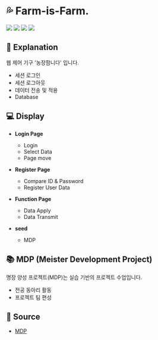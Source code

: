 # 💦 Farm-is-Farm. 
<a href="https://en.wikipedia.org/wiki/HTML5"><img src="https://img.shields.io/badge/HTML5-E34F26?style=flat-square&logo=html5&logoColor=white"></a>
<a href="https://www.w3.org/TR/CSS/#css"><img src="https://img.shields.io/badge/CSS3-1572B6?style=flat-square&logo=css3&logoColor=white"></a>
<a href="https://www.ecma-international.org/publications-and-standards/standards/ecma-262/"><img src="https://img.shields.io/badge/JAVASCRIPT-F7DF1E?style=flat-square&logo=JAVASCRIPT&logoColor=black"></a>
<a href="https://www.php.net/"><img src="https://img.shields.io/badge/PHP-777BB4?style=flat-square&logo=PHP&logoColor=white"> </a>

## 📖 Explanation
웹 제어 기구 '농장팜니다' 입니다.
* 세션 로그인
* 세션 로그아웃
* 데이터 전송 및 적용
* Database


## 💻 Display

- **Login Page**
	- Login
	- Select Data
	- Page move

- **Register Page**
	- Compare ID & Password
	- Register User Data

- **Function Page**
	- Data Apply
	- Data Transmit

- **seed**
	- MDP

## 📚 MDP (Meister Development Project)
명장 양성 프로젝트(MDP)는 실습 기반의 프로젝트 수업입니다.
- 전공 동아리 활동
- 프로젝트 팀 편성

## 🔖 Source
- [MDP](http://intec.icehs.kr/sub/info.do?m=040101&s=intec)
